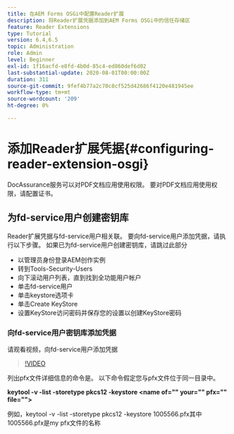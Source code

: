 ```yaml
---
title: 在AEM Forms OSGi中配置Reader扩展
description: 将Reader扩展凭据添加到AEM Forms OSGi中的信任存储区
feature: Reader Extensions
type: Tutorial
version: 6.4,6.5
topic: Administration
role: Admin
level: Beginner
exl-id: 1f16acfd-e8fd-4b0d-85c4-ed860def6d02
last-substantial-update: 2020-08-01T00:00:00Z
duration: 311
source-git-commit: 9fef4b77a2c70c8cf525d42686f4120e481945ee
workflow-type: tm+mt
source-wordcount: '209'
ht-degree: 0%

---
```


# 添加Reader扩展凭据{#configuring-reader-extension-osgi}

DocAssurance服务可以对PDF文档应用使用权限。 要对PDF文档应用使用权限，请配置证书。

## 为fd-service用户创建密钥库

Reader扩展凭据与fd-service用户相关联。 要向fd-service用户添加凭据，请执行以下步骤。 如果已为fd-service用户创建密钥库，请跳过此部分

* 以管理员身份登录AEM创作实例
* 转到Tools-Security-Users
* 向下滚动用户列表，直到找到全功能用户帐户
* 单击fd-service用户
* 单击keystore选项卡
* 单击Create KeyStore
* 设置KeyStore访问密码并保存您的设置以创建KeyStore密码

### 向fd-service用户密钥库添加凭据

请观看视频，向fd-service用户添加凭据

>[!VIDEO](https://video.tv.adobe.com/v/335849?quality=12&learn=on)


列出pfx文件详细信息的命令是。 以下命令假定您与pfx文件位于同一目录中。

**keytool -v -list -storetype pkcs12 -keystore &lt;name of=&quot;&quot; your=&quot;&quot; pfx=&quot;&quot; file=&quot;&quot;>**

例如，keytool -v -list -storetype pkcs12 -keystore 1005566.pfx其中1005566.pfx是my pfx文件的名称
